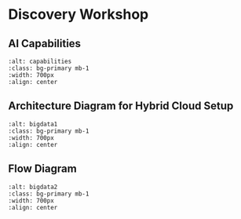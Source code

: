 # Discovery Workshop 
## AI Capabilities

```{image} capabilities.png
:alt: capabilities
:class: bg-primary mb-1
:width: 700px
:align: center
```
## Architecture Diagram for Hybrid Cloud Setup
```{image} bigdata1.png
:alt: bigdata1
:class: bg-primary mb-1
:width: 700px
:align: center
```
## Flow Diagram
```{image} bigdata2.png
:alt: bigdata2
:class: bg-primary mb-1
:width: 700px
:align: center
```